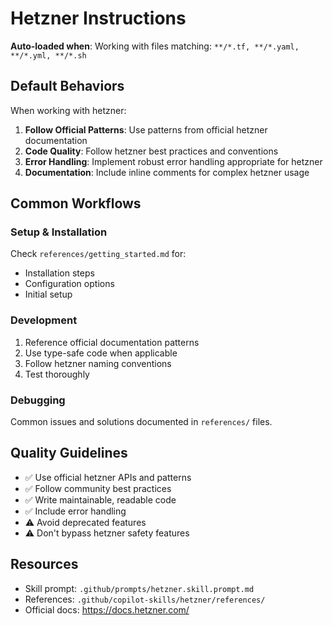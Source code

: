 # Hetzner Instructions

**Auto-loaded when**: Working with files matching: `**/*.tf, **/*.yaml, **/*.yml, **/*.sh`

## Default Behaviors

When working with hetzner:

1. **Follow Official Patterns**: Use patterns from official hetzner documentation
2. **Code Quality**: Follow hetzner best practices and conventions
3. **Error Handling**: Implement robust error handling appropriate for hetzner
4. **Documentation**: Include inline comments for complex hetzner usage

## Common Workflows

### Setup & Installation

Check `references/getting_started.md` for:
- Installation steps
- Configuration options
- Initial setup

### Development

1. Reference official documentation patterns
2. Use type-safe code when applicable
3. Follow hetzner naming conventions
4. Test thoroughly

### Debugging

Common issues and solutions documented in `references/` files.

## Quality Guidelines

- ✅ Use official hetzner APIs and patterns
- ✅ Follow community best practices
- ✅ Write maintainable, readable code
- ✅ Include error handling
- ⚠️ Avoid deprecated features
- ⚠️ Don't bypass hetzner safety features

## Resources

- Skill prompt: `.github/prompts/hetzner.skill.prompt.md`
- References: `.github/copilot-skills/hetzner/references/`
- Official docs: https://docs.hetzner.com/
